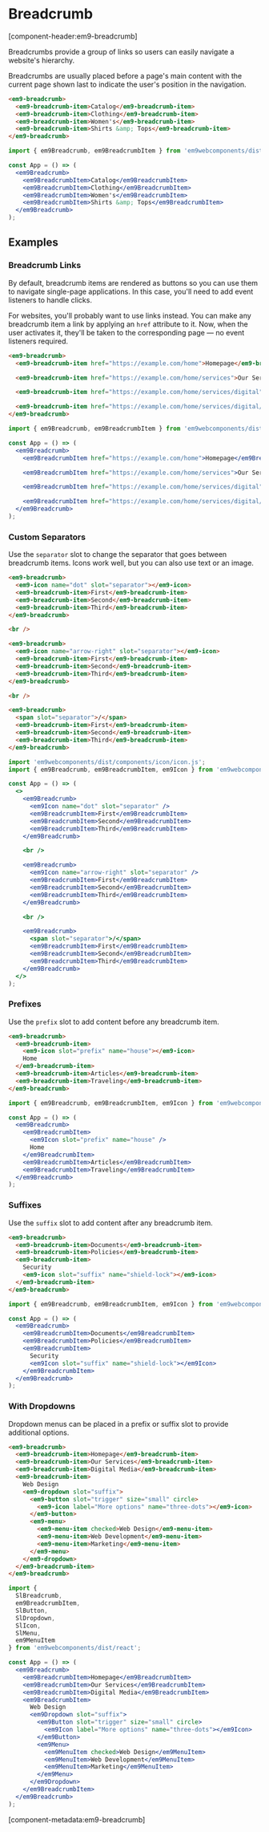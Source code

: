 # Breadcrumb

[component-header:em9-breadcrumb]

Breadcrumbs provide a group of links so users can easily navigate a website's hierarchy.

Breadcrumbs are usually placed before a page's main content with the current page shown last to indicate the user's position in the navigation.

```html preview
<em9-breadcrumb>
  <em9-breadcrumb-item>Catalog</em9-breadcrumb-item>
  <em9-breadcrumb-item>Clothing</em9-breadcrumb-item>
  <em9-breadcrumb-item>Women's</em9-breadcrumb-item>
  <em9-breadcrumb-item>Shirts &amp; Tops</em9-breadcrumb-item>
</em9-breadcrumb>
```

```jsx react
import { em9Breadcrumb, em9BreadcrumbItem } from 'em9webcomponents/dist/react';

const App = () => (
  <em9Breadcrumb>
    <em9BreadcrumbItem>Catalog</em9BreadcrumbItem>
    <em9BreadcrumbItem>Clothing</em9BreadcrumbItem>
    <em9BreadcrumbItem>Women's</em9BreadcrumbItem>
    <em9BreadcrumbItem>Shirts &amp; Tops</em9BreadcrumbItem>
  </em9Breadcrumb>
);
```

## Examples

### Breadcrumb Links

By default, breadcrumb items are rendered as buttons so you can use them to navigate single-page applications. In this case, you'll need to add event listeners to handle clicks.

For websites, you'll probably want to use links instead. You can make any breadcrumb item a link by applying an `href` attribute to it. Now, when the user activates it, they'll be taken to the corresponding page — no event listeners required.

```html preview
<em9-breadcrumb>
  <em9-breadcrumb-item href="https://example.com/home">Homepage</em9-breadcrumb-item>

  <em9-breadcrumb-item href="https://example.com/home/services">Our Services</em9-breadcrumb-item>

  <em9-breadcrumb-item href="https://example.com/home/services/digital">Digital Media</em9-breadcrumb-item>

  <em9-breadcrumb-item href="https://example.com/home/services/digital/web-design">Web Design</em9-breadcrumb-item>
</em9-breadcrumb>
```

```jsx react
import { em9Breadcrumb, em9BreadcrumbItem } from 'em9webcomponents/dist/react';

const App = () => (
  <em9Breadcrumb>
    <em9BreadcrumbItem href="https://example.com/home">Homepage</em9BreadcrumbItem>

    <em9BreadcrumbItem href="https://example.com/home/services">Our Services</em9BreadcrumbItem>

    <em9BreadcrumbItem href="https://example.com/home/services/digital">Digital Media</em9BreadcrumbItem>

    <em9BreadcrumbItem href="https://example.com/home/services/digital/web-design">Web Design</em9BreadcrumbItem>
  </em9Breadcrumb>
);
```

### Custom Separators

Use the `separator` slot to change the separator that goes between breadcrumb items. Icons work well, but you can also use text or an image.

```html preview
<em9-breadcrumb>
  <em9-icon name="dot" slot="separator"></em9-icon>
  <em9-breadcrumb-item>First</em9-breadcrumb-item>
  <em9-breadcrumb-item>Second</em9-breadcrumb-item>
  <em9-breadcrumb-item>Third</em9-breadcrumb-item>
</em9-breadcrumb>

<br />

<em9-breadcrumb>
  <em9-icon name="arrow-right" slot="separator"></em9-icon>
  <em9-breadcrumb-item>First</em9-breadcrumb-item>
  <em9-breadcrumb-item>Second</em9-breadcrumb-item>
  <em9-breadcrumb-item>Third</em9-breadcrumb-item>
</em9-breadcrumb>

<br />

<em9-breadcrumb>
  <span slot="separator">/</span>
  <em9-breadcrumb-item>First</em9-breadcrumb-item>
  <em9-breadcrumb-item>Second</em9-breadcrumb-item>
  <em9-breadcrumb-item>Third</em9-breadcrumb-item>
</em9-breadcrumb>
```

```jsx react
import 'em9webcomponents/dist/components/icon/icon.js';
import { em9Breadcrumb, em9BreadcrumbItem, em9Icon } from 'em9webcomponents/dist/react';

const App = () => (
  <>
    <em9Breadcrumb>
      <em9Icon name="dot" slot="separator" />
      <em9BreadcrumbItem>First</em9BreadcrumbItem>
      <em9BreadcrumbItem>Second</em9BreadcrumbItem>
      <em9BreadcrumbItem>Third</em9BreadcrumbItem>
    </em9Breadcrumb>

    <br />

    <em9Breadcrumb>
      <em9Icon name="arrow-right" slot="separator" />
      <em9BreadcrumbItem>First</em9BreadcrumbItem>
      <em9BreadcrumbItem>Second</em9BreadcrumbItem>
      <em9BreadcrumbItem>Third</em9BreadcrumbItem>
    </em9Breadcrumb>

    <br />

    <em9Breadcrumb>
      <span slot="separator">/</span>
      <em9BreadcrumbItem>First</em9BreadcrumbItem>
      <em9BreadcrumbItem>Second</em9BreadcrumbItem>
      <em9BreadcrumbItem>Third</em9BreadcrumbItem>
    </em9Breadcrumb>
  </>
);
```

### Prefixes

Use the `prefix` slot to add content before any breadcrumb item.

```html preview
<em9-breadcrumb>
  <em9-breadcrumb-item>
    <em9-icon slot="prefix" name="house"></em9-icon>
    Home
  </em9-breadcrumb-item>
  <em9-breadcrumb-item>Articles</em9-breadcrumb-item>
  <em9-breadcrumb-item>Traveling</em9-breadcrumb-item>
</em9-breadcrumb>
```

```jsx react
import { em9Breadcrumb, em9BreadcrumbItem, em9Icon } from 'em9webcomponents/dist/react';

const App = () => (
  <em9Breadcrumb>
    <em9BreadcrumbItem>
      <em9Icon slot="prefix" name="house" />
      Home
    </em9BreadcrumbItem>
    <em9BreadcrumbItem>Articles</em9BreadcrumbItem>
    <em9BreadcrumbItem>Traveling</em9BreadcrumbItem>
  </em9Breadcrumb>
);
```

### Suffixes

Use the `suffix` slot to add content after any breadcrumb item.

```html preview
<em9-breadcrumb>
  <em9-breadcrumb-item>Documents</em9-breadcrumb-item>
  <em9-breadcrumb-item>Policies</em9-breadcrumb-item>
  <em9-breadcrumb-item>
    Security
    <em9-icon slot="suffix" name="shield-lock"></em9-icon>
  </em9-breadcrumb-item>
</em9-breadcrumb>
```

```jsx react
import { em9Breadcrumb, em9BreadcrumbItem, em9Icon } from 'em9webcomponents/dist/react';

const App = () => (
  <em9Breadcrumb>
    <em9BreadcrumbItem>Documents</em9BreadcrumbItem>
    <em9BreadcrumbItem>Policies</em9BreadcrumbItem>
    <em9BreadcrumbItem>
      Security
      <em9Icon slot="suffix" name="shield-lock"></em9Icon>
    </em9BreadcrumbItem>
  </em9Breadcrumb>
);
```

### With Dropdowns

Dropdown menus can be placed in a prefix or suffix slot to provide additional options.

```html preview
<em9-breadcrumb>
  <em9-breadcrumb-item>Homepage</em9-breadcrumb-item>
  <em9-breadcrumb-item>Our Services</em9-breadcrumb-item>
  <em9-breadcrumb-item>Digital Media</em9-breadcrumb-item>
  <em9-breadcrumb-item>
    Web Design
    <em9-dropdown slot="suffix">
      <em9-button slot="trigger" size="small" circle>
        <em9-icon label="More options" name="three-dots"></em9-icon>
      </em9-button>
      <em9-menu>
        <em9-menu-item checked>Web Design</em9-menu-item>
        <em9-menu-item>Web Development</em9-menu-item>
        <em9-menu-item>Marketing</em9-menu-item>
      </em9-menu>
    </em9-dropdown>
  </em9-breadcrumb-item>
</em9-breadcrumb>
```

```jsx react
import {
  SlBreadcrumb,
  em9BreadcrumbItem,
  SlButton,
  SlDropdown,
  SlIcon,
  SlMenu,
  em9MenuItem
} from 'em9webcomponents/dist/react';

const App = () => (
  <em9Breadcrumb>
    <em9BreadcrumbItem>Homepage</em9BreadcrumbItem>
    <em9BreadcrumbItem>Our Services</em9BreadcrumbItem>
    <em9BreadcrumbItem>Digital Media</em9BreadcrumbItem>
    <em9BreadcrumbItem>
      Web Design
      <em9Dropdown slot="suffix">
        <em9Button slot="trigger" size="small" circle>
          <em9Icon label="More options" name="three-dots"></em9Icon>
        </em9Button>
        <em9Menu>
          <em9MenuItem checked>Web Design</em9MenuItem>
          <em9MenuItem>Web Development</em9MenuItem>
          <em9MenuItem>Marketing</em9MenuItem>
        </em9Menu>
      </em9Dropdown>
    </em9BreadcrumbItem>
  </em9Breadcrumb>
);
```

[component-metadata:em9-breadcrumb]

